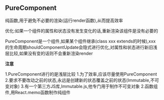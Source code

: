 ## PureComponent

纯函数,用于避免不必要的渲染(运行render函数),从而提高效率

优化:如果一个组件的属性和状态没有发生变化的话,重新渲染该组件是没有必要的

PureComponent是一个组件,如果某个组件继承(class xxx extends的时候),xxx的生命周期shouldComponentUpdate会隐式进行优化,对属性和状态进行新旧浅层比较,如果没有变的话则不会重新渲染render

**注意**

1.PureComponent进行的是浅层比较
    1.为了效率,应该尽量使用PureComponent
    2.要求不要改动之前的状态,永远是创建新的状态覆盖之前的状态(Immutable,不可变对象)
    3.有一个第三方JS库,Immutable.js,他专门用于制作不可变对象
2.函数组件,用React.memo函数制作纯组件






